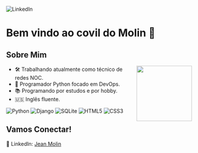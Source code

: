 <!DOCTYPE html>
<body>
  
![LinkedIn](https://img.shields.io/badge/linkedin-%230077B5.svg?style=social&logo=linkedin&logoColor=blue)
  
  <h1 align="left">Bem vindo ao covil do Molin 🧌</h1>  

  <h2>Sobre Mim</h2>
  <img align="right" width="150" height="150" src="https://github.com/molinxo/molinxo/assets/99094380/584bc293-f4ad-4b26-a3d7-02313426b97c.gif"></a>
  <ul>
      <li>🛠️ Trabalhando atualmente como técnico de redes NOC.</li>
      <li>🐍 Programador Python focado em DevOps.</li>
      <li>📚 Programando por estudos e por hobby.</li>
      <li>🇺🇸 Inglês fluente.</li>
  </ul>


![Python](https://img.shields.io/badge/python-black?style=for-the-badge&logo=python&logoColor=ffdd54)
![Django](https://img.shields.io/badge/django-%23092E20.svg?style=for-the-badge&logo=django&logoColor=white)
![SQLite](https://img.shields.io/badge/sqlite-%2307405e.svg?style=for-the-badge&logo=sqlite&logoColor=white)
![HTML5](https://img.shields.io/badge/-HTML5-orange?style=for-the-badge&logo=html5)
![CSS3](https://img.shields.io/badge/-CSS3-purple?style=for-the-badge&logo=css3)


  <h2>Vamos Conectar!</h2>
  <p>
      💼 LinkedIn: <a href="https://www.linkedin.com/in/jean-molin-us/">Jean Molin</a>
  </p>

  <!-- Adicione outras seções conforme necessário -->
